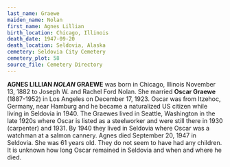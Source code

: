 ```yaml
---
last_name: Graewe
maiden_name: Nolan
first_name: Agnes Lillian
birth_location: Chicago, Illinois
death_date: 1947-09-20
death_location: Seldovia, Alaska
cemetery: Seldovia City Cemetery
cemetery_plot: 58
source_file: Cemetery Directory
---
```


**AGNES LILLIAN *NOLAN* GRAEWE** was born in Chicago, Illinois November 13,
1882 to Joseph W. and Rachel Ford Nolan. She married **Oscar Graewe**
(1887-1952) in Los Angeles on December 17, 1923. Oscar was from Itzehoc,
Germany, near Hamburg and he became a naturalized US citizen while
living in Seldovia in 1940. The Graewes lived in Seattle, Washington in
the late 1920s where Oscar is listed as a steelworker and were still
there in 1930 (carpenter) and 1931. By 1940 they lived in Seldovia where
Oscar was a watchman at a salmon cannery. Agnes died September 20, 1947
in Seldovia. She was 61 years old. They do not seem to have had any
children. It is unknown how long Oscar remained in Seldovia and when and
where he died.
